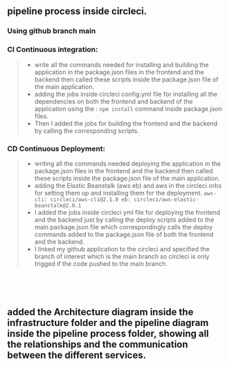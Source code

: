 ## pipeline process inside circleci.
### Using github branch main 
### CI Continuous integration:
> -  write all the commands needed for installing and building the application in the package.json files in the frontend and the backend then called these scripts inside the package.json file of the main application.
> - adding  the jobs inside circleci config.yml file for installing all the dependencies on both the frontend and backend of the application using the : `npm install` command inside package.json files.
> - Then I added the jobs for building the frontend and the backend by calling the corresponding scripts.
​
### CD  Continuous Deployment:
> - writing all the commands needed deploying the application in the package.json files in the frontend and the backend then called these scripts inside the package.json file of the main application.
> - adding the Elastic Beanstalk (aws eb) and aws in the circleci orbs for setting them up and installing them for the deployment.
    `aws-cli: circleci/aws-cli@2.1.0
  eb: circleci/aws-elastic-beanstalk@2.0.1`
> - I added the jobs inside circleci yml file for deploying the frontend and the backend just by calling the deploy scripts added to the main package.json file which correspondingly calls the deploy commands added to the package.json file of both the frontend and the backend.
> - I linked my github application to the circleci and specified the branch of interest which is the main branch so circleci is only trigged if the code pushed to the main branch.

​

​
##  added the Architecture diagram inside the infrastructure folder and the pipeline diagram inside the pipeline process folder, showing all the relationships and the communication between the different services.